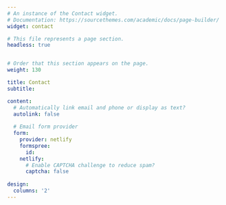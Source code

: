 ```yaml
---
# An instance of the Contact widget.
# Documentation: https://sourcethemes.com/academic/docs/page-builder/
widget: contact

# This file represents a page section.
headless: true


# Order that this section appears on the page.
weight: 130

title: Contact
subtitle:

content:
  # Automatically link email and phone or display as text?
  autolink: false
  
  # Email form provider
  form:
    provider: netlify
    formspree:
      id:
    netlify:
      # Enable CAPTCHA challenge to reduce spam?
      captcha: false
  
design:
  columns: '2'
---
```

